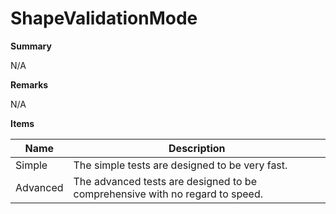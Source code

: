 # ShapeValidationMode

**Summary**

N/A

**Remarks**

N/A

**Items**

|Name|Description|
|---|---|
|Simple|The simple tests are designed to be very fast.|
|Advanced|The advanced tests are designed to be comprehensive with no regard to speed.|

